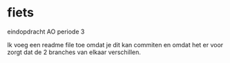 # fiets
eindopdracht AO periode 3

Ik voeg een readme file toe omdat je dit kan commiten en omdat het er voor zorgt dat de 2 branches van elkaar verschillen.
